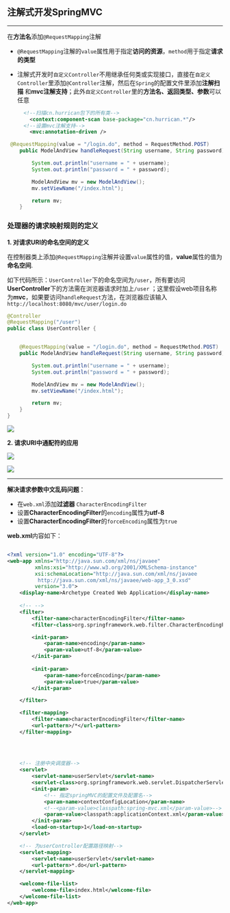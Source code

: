 ## <a name="springmvc">注解式开发SpringMVC</a>

----

在**方法名**添加`@RequestMapping`注解

+ `@RequestMapping`注解的`value`属性用于指定**访问的资源**，`method`用于指定**请求的类型**

+ 注解式开发时`自定义Controller`不用继承任何类或实现接口，直接在`自定义Controller`里添加`@Controller`注解，然后在`Spring`的配置文件里添加**注解扫描** 和**mvc注解支持**；此外`自定义Controller`里的**方法名、返回类型、参数**可以任意

  ```xml
  	<!--扫描cn.hurrican包下的所有类-->
      <context:component-scan base-package="cn.hurrican.*"/>
  	<!--设置mvc注解支持-->
      <mvc:annotation-driven />
  ```



```java
 @RequestMapping(value = "/login.do", method = RequestMethod.POST)
    public ModelAndView handleRequest(String username, String password){

        System.out.println("username = " + username);
        System.out.println("password = " + password);

        ModelAndView mv = new ModelAndView();
        mv.setViewName("/index.html");

        return mv;
    }
```



### 处理器的请求映射规则的定义



**1. 对请求URI的命名空间的定义**

在控制器类上添加`@RequestMapping`注解并设置`value`属性的值，**value**属性的值为**命名空间**. 

如下代码所示：`UserController`下的命名空间为`/user`，所有要访问**UserController**下的方法需在浏览器请求时加上`/user` ；这里假设web项目名称为**mvc**，如果要访问`handleRequest`方法，在浏览器应该输入`http://localhost:8080/mvc/user/login.do`

```java
@Controller
@RequestMapping("/user")
public class UserController {


    @RequestMapping(value = "/login.do", method = RequestMethod.POST)
    public ModelAndView handleRequest(String username, String password){

        System.out.println("username = " + username);
        System.out.println("password = " + password);

        ModelAndView mv = new ModelAndView();
        mv.setViewName("/index.html");

        return mv;
    }
}
```

![](https://github.com/HurricanGod/Home/blob/master/spring-mvc/img/mvc-a-1.png)



**2. 请求URI中通配符的应用**

![](https://github.com/HurricanGod/Home/blob/master/spring-mvc/img/mvc-a-2.png)

![](https://github.com/HurricanGod/Home/blob/master/spring-mvc/img/mvc-a-3.png)



-----

**解决请求参数中文乱码问题**：

+ 在`web.xml`添加**过滤器** `CharacterEncodingFilter`
+ 设置**CharacterEncodingFilter**的`encoding`属性为**utf-8**
+ 设置**CharacterEncodingFilter**的`forceEncoding`属性为`true`

**web.xml**内容如下：

![]()

```xml
<?xml version="1.0" encoding="UTF-8"?>
<web-app xmlns="http://java.sun.com/xml/ns/javaee"
         xmlns:xsi="http://www.w3.org/2001/XMLSchema-instance"
         xsi:schemaLocation="http://java.sun.com/xml/ns/javaee
          http://java.sun.com/xml/ns/javaee/web-app_3_0.xsd"
         version="3.0">
    <display-name>Archetype Created Web Application</display-name>
    
    <!-- -->
    <filter>
        <filter-name>characterEncodingFilter</filter-name>
        <filter-class>org.springframework.web.filter.CharacterEncodingFilter</filter-class>

        <init-param>
            <param-name>encoding</param-name>
            <param-value>utf-8</param-value>
        </init-param>
        
        <init-param>
            <param-name>forceEncoding</param-name>
            <param-value>true</param-value>
        </init-param>

    </filter>

    <filter-mapping>
        <filter-name>characterEncodingFilter</filter-name>
        <url-pattern>/*</url-pattern>
    </filter-mapping>
    
    
    

    <!-- 注册中央调度器-->
    <servlet>
        <servlet-name>userServlet</servlet-name>
        <servlet-class>org.springframework.web.servlet.DispatcherServlet</servlet-class>
        <init-param>
            <!-- 指定springMVC的配置文件及配置名-->
            <param-name>contextConfigLocation</param-name>
            <!--<param-value>classpath:spring-mvc.xml</param-value>-->
            <param-value>classpath:applicationContext.xml</param-value>
        </init-param>
        <load-on-startup>1</load-on-startup>
    </servlet>

    <!-- 为userController配置路径映射-->
    <servlet-mapping>
        <servlet-name>userServlet</servlet-name>
        <url-pattern>*.do</url-pattern>
    </servlet-mapping>

    <welcome-file-list>
        <welcome-file>index.html</welcome-file>
    </welcome-file-list>
</web-app>
```

